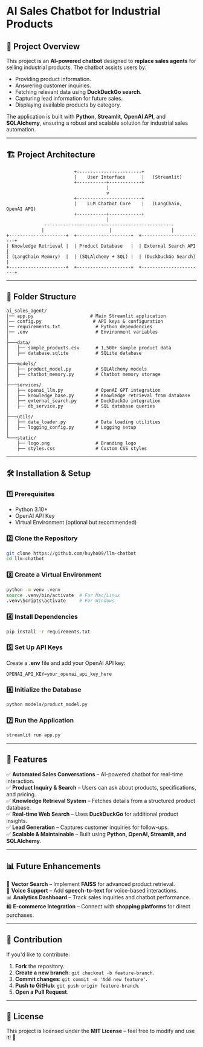 # AI Sales Chatbot for Industrial Products

## 📌 Project Overview
This project is an **AI-powered chatbot** designed to **replace sales agents** for selling industrial products. The chatbot assists users by:
- Providing product information.
- Answering customer inquiries.
- Fetching relevant data using **DuckDuckGo search**.
- Capturing lead information for future sales.
- Displaying available products by category.

The application is built with **Python**, **Streamlit**, **OpenAI API**, and **SQLAlchemy**, ensuring a robust and scalable solution for industrial sales automation.

---

## 🏗️ Project Architecture
```
                         +------------------------+
                         |    User Interface      |   (Streamlit)
                         +-----------+------------+
                                     |
                                     v
                         +------------------------+
                         |    LLM Chatbot Core    |   (LangChain, OpenAI API)
                         +-----------+------------+
                                     |
              ------------------------------------------------
             |                        |                      |
+---------------------+  +--------------------+  +-----------------------+
| Knowledge Retrieval |  | Product Database   |  | External Search API   |
| (LangChain Memory)  |  | (SQLAlchemy + SQL) |  | (DuckDuckGo Search)   |
+---------------------+  +--------------------+  +-----------------------+
```

---

## 📂 Folder Structure
```
ai_sales_agent/
│── app.py                     # Main Streamlit application
│── config.py                   # API keys & configuration
│── requirements.txt             # Python dependencies
│── .env                         # Environment variables
│
├───data/
│   ├── sample_products.csv      # 1,500+ sample product data
│   ├── database.sqlite          # SQLite database
│
├───models/
│   ├── product_model.py         # SQLAlchemy models
│   ├── chatbot_memory.py        # Chatbot memory storage
│
├───services/
│   ├── openai_llm.py            # OpenAI GPT integration
│   ├── knowledge_base.py        # Knowledge retrieval from database
│   ├── external_search.py       # DuckDuckGo integration
│   ├── db_service.py            # SQL database queries
│
├───utils/
│   ├── data_loader.py           # Data loading utilities
│   ├── logging_config.py        # Logging setup
│
└───static/
    ├── logo.png                 # Branding logo
    ├── styles.css               # Custom CSS styles
```

---

## 🛠️ Installation & Setup

### **1️⃣ Prerequisites**
- Python 3.10+
- OpenAI API Key
- Virtual Environment (optional but recommended)

### **2️⃣ Clone the Repository**
```sh
git clone https://github.com/huyho09/llm-chatbot
cd llm-chatbot
```

### **3️⃣ Create a Virtual Environment**
```sh
python -m venv .venv
source .venv/bin/activate  # For Mac/Linux
.venv\Scripts\activate     # For Windows
```

### **4️⃣ Install Dependencies**
```sh
pip install -r requirements.txt
```

### **5️⃣ Set Up API Keys**
Create a **.env** file and add your OpenAI API key:
```
OPENAI_API_KEY=your_openai_api_key_here
```

### **6️⃣ Initialize the Database**
```sh
python models/product_model.py
```

### **7️⃣ Run the Application**
```sh
streamlit run app.py
```

---

## 🚀 Features
✅ **Automated Sales Conversations** – AI-powered chatbot for real-time interaction.  
✅ **Product Inquiry & Search** – Users can ask about products, specifications, and pricing.  
✅ **Knowledge Retrieval System** – Fetches details from a structured product database.  
✅ **Real-time Web Search** – Uses **DuckDuckGo** for additional product insights.  
✅ **Lead Generation** – Captures customer inquiries for follow-ups.  
✅ **Scalable & Maintainable** – Built using **Python, OpenAI, Streamlit, and SQLAlchemy**.  

---

## 📊 Future Enhancements
🚀 **Vector Search** – Implement **FAISS** for advanced product retrieval.  
🎤 **Voice Support** – Add **speech-to-text** for voice-based interactions.  
📊 **Analytics Dashboard** – Track sales inquiries and chatbot performance.  
🛍️ **E-commerce Integration** – Connect with **shopping platforms** for direct purchases.  

---

## 🤝 Contribution
If you'd like to contribute:
1. **Fork** the repository.
2. **Create a new branch**: `git checkout -b feature-branch`.
3. **Commit changes**: `git commit -m 'Add new feature'`.
4. **Push to GitHub**: `git push origin feature-branch`.
5. **Open a Pull Request**.

---

## 📜 License
This project is licensed under the **MIT License** – feel free to modify and use it! 🎉

